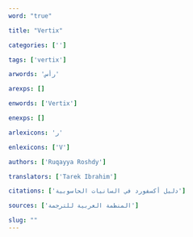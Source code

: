 ```yaml
---
word: "true"

title: "Vertix"

categories: ['']

tags: ['vertix']

arwords: 'رأس'

arexps: []

enwords: ['Vertix']

enexps: []

arlexicons: 'ر'

enlexicons: ['V']

authors: ['Ruqayya Roshdy']

translators: ['Tarek Ibrahim']

citations: ['دليل أكسفورد في السانيات الحاسوبية']

sources: ['المنظمة العربية للترجمة']

slug: ""
---
```

